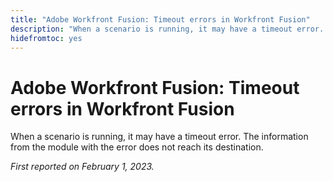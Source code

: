 ```yaml
---
title: "Adobe Workfront Fusion: Timeout errors in Workfront Fusion"
description: "When a scenario is running, it may have a timeout error. The information from the module with the error does not reach its destination."
hidefromtoc: yes
---
```


# Adobe Workfront Fusion: Timeout errors in Workfront Fusion

When a scenario is running, it may have a timeout error. The information from the module with the error does not reach its destination.

_First reported on February 1, 2023._

